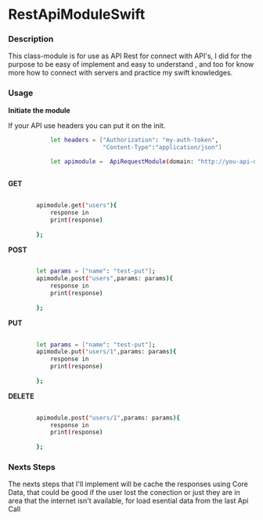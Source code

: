 # RestApiModuleSwift

### Description

This class-module is for use as API Rest for connect with API's, I did for the purpose to be easy of implement and easy to 
understand , and too for know more how to connect with servers and practice my swift knowledges.

### Usage


**Initiate the module**
 
If your API use headers you can put it on the init.

```sh
            let headers = ["Authorization": "my-auth-token",
                           "Content-Type":"application/json"]

            let apimodule =  ApiRequestModule(domain: "http://you-api-domain/",headers: headers)
        

```
**GET**

```sh
          
        apimodule.get("users"){
            response in
            print(response)
        
        };

```

**POST**

```sh
          
        let params = ["name": "test-put"];
        apimodule.post("users",params: params){
            response in
            print(response)
        
        };

```

**PUT**

```sh
          
        let params = ["name": "test-put"];
        apimodule.put("users/1",params: params){
            response in
            print(response)
        
        };

```

**DELETE**

```sh
          
        apimodule.post("users/1",params: params){
            response in
            print(response)
        
        };

```

### Nexts Steps

The nexts steps that I'll implement will be cache the responses using Core Data, that could be good if the user 
lost the conection or just they are in area that the internet isn't available, for load esential data from the last
Api Call





